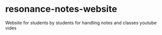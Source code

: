 # resonance-notes-website
Website for students by students for handling notes and classes youtube vides
